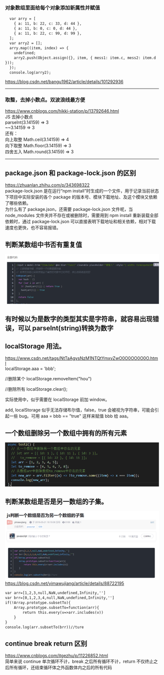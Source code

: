 ### 对象数组里面给每个对象添加新属性并赋值

```
  var arry = [
    { a: 11, b: 22, c: 33, d: 44 },
    { a: 11, b: 0, c: 0, d: 44 },
    { a: 11, b: 22, c: 99, d: 99 },
  ];
  var arry2 = [];
  arry.map((item, index) => {
    undefined;
    arry2.push(Object.assign({}, item, { mess1: item.c, mess2: item.d }));
  });
  console.log(arry2);
```

https://blog.csdn.net/bangu1962/article/details/101292936

---

### 取整，去掉小数点。双波浪线最方便

https://www.cnblogs.com/hikki-station/p/13792646.html  
JS 去掉小数点  
parseInt(3.14159) => 3  
~~3.14159 => 3  
还有：  
向上取整 Math.ceil(3.14159) => 4  
向下取整 Math.floor(3.14159) => 3  
四舍五入 Math.round(3.14159) => 3

---

## package.json 和 package-lock.json 的区别

https://zhuanlan.zhihu.com/p/343698322  
package-lock.json 是在运行“npm install”时生成的一个文件，用于记录当前状态下项目中实际安装的各个 package 的版本号、模块下载地址、及这个模块又依赖了哪些依赖。  
为什么有了 package.json，还需要 package-lock.json 文件呢，当 node_modules 文件夹并不存在或被删除时，需要用到 npm install 重新装载全部依赖时，通过 package-lock.json 可以直接表明下载地址和相关依赖，相对下载速度也更快，也不容易报错。

## 判断某数组中书否有重复值

![](./img/2022-05-08-19-16-38.png)

## 有时候以为是数字的类型其实是字符串，就容易出现错误，可以 parseInt(string)转换为数字

## localStorage 用法。

https://www.csdn.net/tags/NtTaAgysNzM1NTQtYmxvZwO0O0OO0O0O.html  
localStorage.aaa = 'bbb';

//删除某个
localStorage.removeItem("hou")

//删除所有
localStorage.clear();

实际使用中，似乎需要在 localStorage 前加 window。

add, localStorage 似乎无法存储布尔值，false，true 会被视为字符串，可能会引起一些 bug。可用 aaa = bbb == "true" 这样来赋值 bbb 给 aaa。

## 一个数组删除另一个数组中拥有的所有元素

![](./img/2022-05-18-14-06-56.png)

## 判断某数组是否是另一数组的子集。

![](./img/2022-05-18-18-02-28.png)  
https://blog.csdn.net/yimawujiang/article/details/88722195

```
var arr=[1,2,3,null,NaN,undefined,Infinity,'']
var brr=[0,1,2,3,4,null,NaN,undefined,Infinity,'']
if(!Array.prototype.subsetTo){
	Array.prototype.subsetTo=function(arr){
		return this.every(v=>arr.includes(v))
	}
}
console.log(arr.subsetTo(brr))//ture
```

## continue break return 区别

https://www.cnblogs.com/itgezhu/p/11226852.html  
简单来说 continue 单次循环不计，break 之后所有循环不计，return 不仅终止之后所有循环，还结束循环体之外函数体内之后的所有代码
